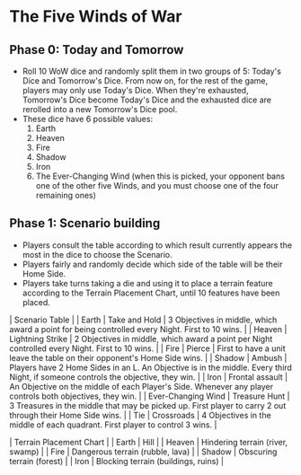 # The Five Winds of War

## Phase 0: Today and Tomorrow

- Roll 10 WoW dice and randomly split them in two groups of 5: Today's Dice and Tomorrow's Dice. From now on, for the rest of the game, players may only use Today's Dice. When they're exhausted, Tomorrow's Dice become Today's Dice and the exhausted dice are rerolled into a new Tomorrow's Dice pool.
- These dice have 6 possible values:
    1. Earth
    2. Heaven
    3. Fire
    4. Shadow
    5. Iron
    6. The Ever-Changing Wind (when this is picked, your opponent bans one of the other five Winds, and you must choose one of the four remaining ones)

## Phase 1: Scenario building

- Players consult the table according to which result currently appears the most in the dice to choose the Scenario.
- Players fairly and randomly decide which side of the table will be their Home Side.
- Players take turns taking a die and using it to place a terrain feature according to the Terrain Placement Chart, until 10 features have been placed.

| Scenario Table |
| Earth  | Take and Hold | 3 Objectives in middle, which award a point for being controlled every Night. First to 10 wins. |
| Heaven | Lightning Strike | 2 Objectives in middle, which award a point per Night controlled every Night. First to 10 wins. |
| Fire   | Pierce | First to have a unit leave the table on their opponent's Home Side wins. |
| Shadow | Ambush | Players have 2 Home Sides in an L. An Objective is in the middle. Every third Night, if someone controls the objective, they win. |
| Iron   | Frontal assault | An Objective on the middle of each Player's Side. Whenever any player controls both objectives, they win. |
| Ever-Changing Wind | Treasure Hunt | 3 Treasures in the middle that may be picked up. First player to carry 2 out through their Home Side wins. |
| Tie | Crossroads | 4 Objectives in the middle of each quadrant. First player to control 3 wins. |

| Terrain Placement Chart |
| Earth  | Hill                             |
| Heaven | Hindering terrain (river, swamp) |
| Fire   | Dangerous terrain (rubble, lava) |
| Shadow | Obscuring terrain (forest) |
| Iron   | Blocking terrain (buildings, ruins) |
